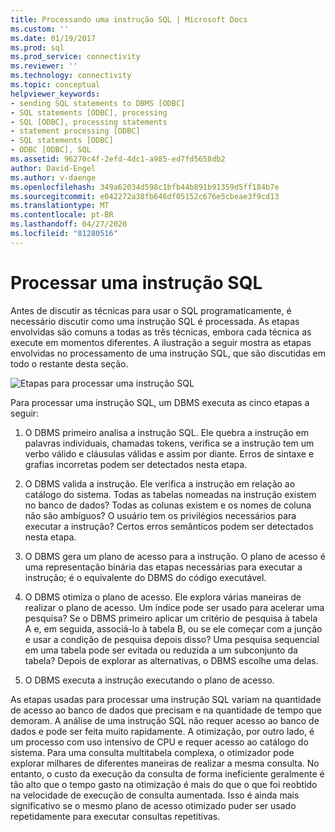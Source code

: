 ```yaml
---
title: Processando uma instrução SQL | Microsoft Docs
ms.custom: ''
ms.date: 01/19/2017
ms.prod: sql
ms.prod_service: connectivity
ms.reviewer: ''
ms.technology: connectivity
ms.topic: conceptual
helpviewer_keywords:
- sending SQL statements to DBMS [ODBC]
- SQL statements [ODBC], processing
- SQL [ODBC], processing statements
- statement processing [ODBC]
- SQL statements [ODBC]
- ODBC [ODBC], SQL
ms.assetid: 96270c4f-2efd-4dc1-a985-ed7fd5658db2
author: David-Engel
ms.author: v-daenge
ms.openlocfilehash: 349a62034d598c1bfb44b891b91359d5ff184b7e
ms.sourcegitcommit: e042272a38fb646df05152c676e5cbeae3f9cd13
ms.translationtype: MT
ms.contentlocale: pt-BR
ms.lasthandoff: 04/27/2020
ms.locfileid: "81280516"
---
```

# <a name="processing-a-sql-statement"></a>Processar uma instrução SQL
Antes de discutir as técnicas para usar o SQL programaticamente, é necessário discutir como uma instrução SQL é processada. As etapas envolvidas são comuns a todas as três técnicas, embora cada técnica as execute em momentos diferentes. A ilustração a seguir mostra as etapas envolvidas no processamento de uma instrução SQL, que são discutidas em todo o restante desta seção.  
  
 ![Etapas para processar uma instrução SQL](../../odbc/reference/media/pr01.gif "pr01")  
  
 Para processar uma instrução SQL, um DBMS executa as cinco etapas a seguir:  
  
1.  O DBMS primeiro analisa a instrução SQL. Ele quebra a instrução em palavras individuais, chamadas tokens, verifica se a instrução tem um verbo válido e cláusulas válidas e assim por diante. Erros de sintaxe e grafias incorretas podem ser detectados nesta etapa.  
  
2.  O DBMS valida a instrução. Ele verifica a instrução em relação ao catálogo do sistema. Todas as tabelas nomeadas na instrução existem no banco de dados? Todas as colunas existem e os nomes de coluna não são ambíguos? O usuário tem os privilégios necessários para executar a instrução? Certos erros semânticos podem ser detectados nesta etapa.  
  
3.  O DBMS gera um plano de acesso para a instrução. O plano de acesso é uma representação binária das etapas necessárias para executar a instrução; é o equivalente do DBMS do código executável.  
  
4.  O DBMS otimiza o plano de acesso. Ele explora várias maneiras de realizar o plano de acesso. Um índice pode ser usado para acelerar uma pesquisa? Se o DBMS primeiro aplicar um critério de pesquisa à tabela A e, em seguida, associá-lo à tabela B, ou se ele começar com a junção e usar a condição de pesquisa depois disso? Uma pesquisa sequencial em uma tabela pode ser evitada ou reduzida a um subconjunto da tabela? Depois de explorar as alternativas, o DBMS escolhe uma delas.  
  
5.  O DBMS executa a instrução executando o plano de acesso.  
  
 As etapas usadas para processar uma instrução SQL variam na quantidade de acesso ao banco de dados que precisam e na quantidade de tempo que demoram. A análise de uma instrução SQL não requer acesso ao banco de dados e pode ser feita muito rapidamente. A otimização, por outro lado, é um processo com uso intensivo de CPU e requer acesso ao catálogo do sistema. Para uma consulta multitabela complexa, o otimizador pode explorar milhares de diferentes maneiras de realizar a mesma consulta. No entanto, o custo da execução da consulta de forma ineficiente geralmente é tão alto que o tempo gasto na otimização é mais do que o que foi reobtido na velocidade de execução de consulta aumentada. Isso é ainda mais significativo se o mesmo plano de acesso otimizado puder ser usado repetidamente para executar consultas repetitivas.
